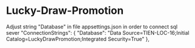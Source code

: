 # Lucky-Draw-Promotion

Adjust string "Database" in file appsettings.json in order to connect sql sever
    "ConnectionStrings": {
        "Database": "Data Source=TIEN-LOC-16;Initial Catalog=LuckyDrawPromotion;Integrated Security=True"
    },
